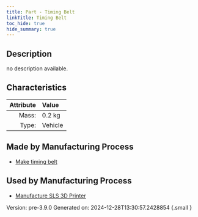 ```yaml
---
title: Part - Timing Belt
linkTitle: Timing Belt
toc_hide: true
hide_summary: true
---
```


## Description
no description available.

## Characteristics

| Attribute      | Value |
|--------:|:------|
|Mass:|0.2 kg|
|Type:|Vehicle|

## Made by Manufacturing Process

- [Make timing belt](/docs/definitions/process/make-timing-belt)

## Used by Manufacturing Process

- [Manufacture SLS 3D Printer](/docs/definitions/process/manufacture-sls-3d-printer)


Version: pre-3.9.0 Generated on: 2024-12-28T13:30:57.2428854
{.small }


